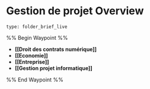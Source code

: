 # Gestion de projet Overview
 
```ccard
type: folder_brief_live
```
 
%% Begin Waypoint %%
- **[[Droit des contrats numérique]]**
- **[[Economie]]**
- **[[Entreprise]]**
- **[[Gestion projet informatique]]**

%% End Waypoint %%